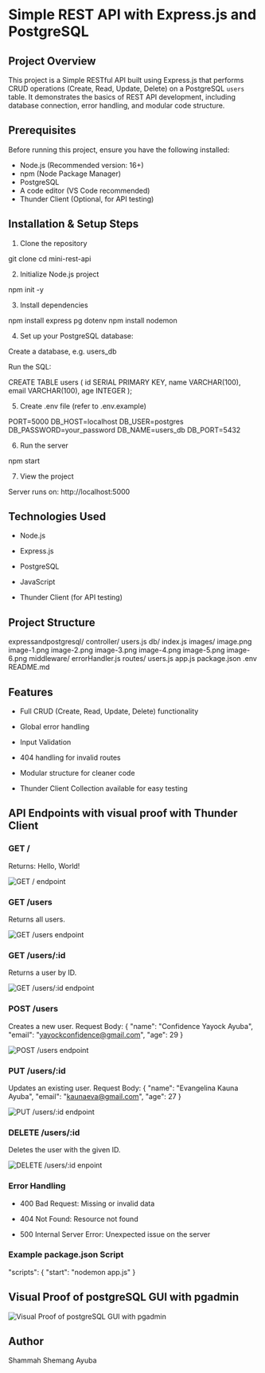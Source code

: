 # Simple REST API with Express.js and PostgreSQL

## Project Overview

This project is a Simple RESTful API built using Express.js that performs CRUD operations (Create, Read, Update, Delete) on a PostgreSQL `users` table. It demonstrates the basics of REST API development, including database connection, error handling, and modular code structure.

## Prerequisites

Before running this project, ensure you have the following installed:

- Node.js (Recommended version: 16+)
- npm (Node Package Manager)
- PostgreSQL
- A code editor (VS Code recommended)
- Thunder Client (Optional, for API testing)

## Installation & Setup Steps

1. Clone the repository

git clone <your-repo-url>
cd mini-rest-api

2.  Initialize Node.js project

npm init -y

3.  Install dependencies

npm install express pg dotenv
npm install nodemon

4.  Set up your PostgreSQL database:

Create a database, e.g. users_db

Run the SQL:

CREATE TABLE users (
  id SERIAL PRIMARY KEY,
  name VARCHAR(100),
  email VARCHAR(100),
  age INTEGER
);

5.  Create .env file (refer to .env.example)

PORT=5000
DB_HOST=localhost
DB_USER=postgres
DB_PASSWORD=your_password
DB_NAME=users_db
DB_PORT=5432


6.  Run the server

npm start

7.  View the project

Server runs on: http://localhost:5000

##  Technologies Used

-   Node.js

-   Express.js

-   PostgreSQL

-   JavaScript

-   Thunder Client (for API testing)

##  Project Structure

expressandpostgresql/
    controller/
        users.js
    db/
        index.js
    images/
        image.png
        image-1.png
        image-2.png
        image-3.png
        image-4.png
        image-5.png
        image-6.png
    middleware/
        errorHandler.js
    routes/
        users.js
    app.js
    package.json
    .env
    README.md


##  Features
-   Full CRUD (Create, Read, Update, Delete) functionality

-   Global error handling

-   Input Validation

-   404 handling for invalid routes

-   Modular structure for cleaner code

-   Thunder Client Collection available for easy testing

##  API Endpoints with visual proof with Thunder Client
### GET /
Returns: Hello, World!

![GET / endpoint](/images/image.png)

### GET /users
Returns all users.

![GET /users endpoint](/images/image-2.png)

### GET /users/:id
Returns a user by ID.

![GET /users/:id endpoint](/images/image-3.png)

### POST /users

Creates a new user. Request Body:
{
    "name": "Confidence Yayock Ayuba",
    "email": "yayockconfidence@gmail.com",
    "age": 29
}

![POST /users endpoint](/images/image-1.png)

### PUT /users/:id

Updates an existing user. Request Body:
{
    "name": "Evangelina Kauna Ayuba",
    "email": "kaunaeva@gmail.com",
    "age": 27
}

![PUT /users/:id endpoint](/images/image-4.png)

### DELETE /users/:id
Deletes the user with the given ID.

![DELETE /users/:id enpoint](/images/image-5.png)

### Error Handling

-   400 Bad Request: Missing or invalid data

-   404 Not Found: Resource not found

-   500 Internal Server Error: Unexpected issue on the server

### Example package.json Script
"scripts": {
  "start": "nodemon app.js"
}

## Visual Proof of postgreSQL GUI with pgadmin

![Visual Proof of postgreSQL GUI with pgadmin](/images/image-6.png)


##  Author

Shammah Shemang Ayuba